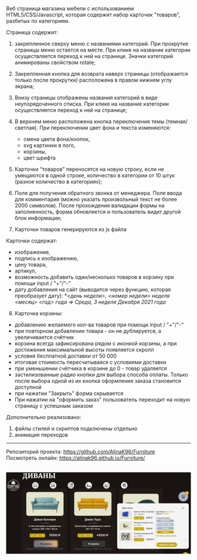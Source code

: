 Веб страница магазина мебели с использованием HTML5/CSS/Javascript, которая содержит набор карточек "товаров", разбитых по категориям. 


Страница содержит:
1. закрепленное сверху меню с названиями категорий. При прокрутке страницы меню остается на месте. При клике на название категории осуществляется переход к ней на странице. Значки категорий анимированы свойством rotate;

2. Закрепленная кнопка для возврата наверх страницы (отображается только после прокрутки) расположена в правом нижнем углу экрана;

3. Внизу страницы отображены названия категорий в виде неупорядоченного списка. При клике на название категории осуществляется переход к ней на странице;

4. В верхнем меню  расположена кнопка переключения темы (темная/светлая). При переключении цвет фона и текста изменяются:
   
   - смена цвета фона/кнопок,
   - svg картинки в лого,
   - корзины,
   - цвет шрифта

5. Карточки “товаров” переносятся на новую строку, если не умещаются в одной строке, количество в категории от 10 штук (разное количество в категориях);

6. Поле для получения обратного звонка от менеджера. Поле ввода для комментария (можно указать произвольный текст не более 2000 символов). После прохождения валидации формы на заполненность, форма обновляется и пользователь видит другой блок информации;


7. Карточки товаров генерируются из js файла

Карточки содержат:
- изображение,
- подпись к изображению,
- цену товара,
- артикул,
- возможность добавить один/несколько товаров в корзину при помощи input / "+"/"-"
- дату добавления на сайт (выводится через функцию, которая преобразует дату): 
      **<день недели>, <номер недели> неделя <месяц> <год> года => Среда, 3 неделя Декабря 2021 года*

8. Карточка корзины:
 - добавлению желаемого кол-ва товаров при помощи input / "+"/"-"
 - при повторном добавлении товара - он не дублируется, а увеличивается счётчик
 - корзина всегда зафиксирована рядом с иконкой корзины, а при достижения максимальной высоты появляется скролл
 - условия бесплатной доставки от 50 000
 - итоговая стоимость пересчитываяся с условиями доставки
 - при уменьшении счётчика в корзине до 0 - товар удаляется
 - застилизованные радио кнопки для выбора способа оплаты. Только после выбора одной из их кнопка оформления заказа становится доступной
 - при нажатии "Закрыть" форма скрывается
 - При нажатии на "оформить заказ" пользователь переходит на новую страницу с успешным заказом


Дополнительно реализовано:
1. файлы стилей и скриптов подключены отдельно
2. анимация переходов
-------------------------------------------------

Репозиторий проекта: https://github.com/AlinaK96/Furniture <br>
Посмотреть онлайн: https://alinak96.github.io/Furniture/ <br>
<br>

![Вид:](./img/style/final.png)

